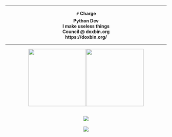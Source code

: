 <center>
<p align="middle"><img align="middle" style="width: 10px;" src="https://cdn.discordapp.com/attachments/848959804897493004/850926846350327809/giphy_1.gif"> </img>
<hr>
<p align="middle"><b>⚡ Charge<br>
	Python Dev<br>
        I make useless things<br>
	Council @ doxbin.org<br>
	https://doxbin.org/<br>
<hr>
	


<p align="middle"><img height="180em" src="https://github-readme-stats.vercel.app/api?username=phew&show_icons=true&theme=radical" /><img height="180em" src="https://github-readme-stats-eight-theta.vercel.app/api/top-langs/?username=phew&theme=radical&layout=compact&exclude_lang=java+r" /><br><br>
	<p align="middle"><img src="https://github-readme-stats.vercel.app/api/top-langs/?username=phew&langs_count=8&theme=radical&layout=compact">  </img><br><br>

<img src="https://komarev.com/ghpvc/?username=phew&style=flat-square">

</p>
